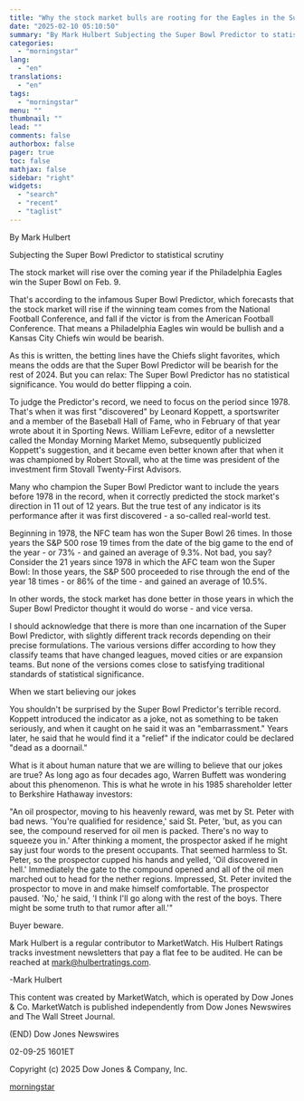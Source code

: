 ```yaml
---
title: "Why the stock market bulls are rooting for the Eagles in the Super Bowl"
date: "2025-02-10 05:10:50"
summary: "By Mark Hulbert Subjecting the Super Bowl Predictor to statistical scrutiny The stock market will rise over the coming year if the Philadelphia Eagles win the Super Bowl on Feb. 9. That's according to the infamous Super Bowl Predictor, which forecasts that the stock market will rise if the winning..."
categories:
  - "morningstar"
lang:
  - "en"
translations:
  - "en"
tags:
  - "morningstar"
menu: ""
thumbnail: ""
lead: ""
comments: false
authorbox: false
pager: true
toc: false
mathjax: false
sidebar: "right"
widgets:
  - "search"
  - "recent"
  - "taglist"
---
```


By Mark Hulbert

Subjecting the Super Bowl Predictor to statistical scrutiny

The stock market will rise over the coming year if the Philadelphia Eagles win the Super Bowl on Feb. 9.

That's according to the infamous Super Bowl Predictor, which forecasts that the stock market will rise if the winning team comes from the National Football Conference, and fall if the victor is from the American Football Conference. That means a Philadelphia Eagles win would be bullish and a Kansas City Chiefs win would be bearish.

As this is written, the betting lines have the Chiefs slight favorites, which means the odds are that the Super Bowl Predictor will be bearish for the rest of 2024. But you can relax: The Super Bowl Predictor has no statistical significance. You would do better flipping a coin.

To judge the Predictor's record, we need to focus on the period since 1978. That's when it was first "discovered" by Leonard Koppett, a sportswriter and a member of the Baseball Hall of Fame, who in February of that year wrote about it in Sporting News. William LeFevre, editor of a newsletter called the Monday Morning Market Memo, subsequently publicized Koppett's suggestion, and it became even better known after that when it was championed by Robert Stovall, who at the time was president of the investment firm Stovall Twenty-First Advisors.

Many who champion the Super Bowl Predictor want to include the years before 1978 in the record, when it correctly predicted the stock market's direction in 11 out of 12 years. But the true test of any indicator is its performance after it was first discovered - a so-called real-world test.

Beginning in 1978, the NFC team has won the Super Bowl 26 times. In those years the S&P 500 rose 19 times from the date of the big game to the end of the year - or 73% - and gained an average of 9.3%. Not bad, you say? Consider the 21 years since 1978 in which the AFC team won the Super Bowl: In those years, the S&P 500 proceeded to rise through the end of the year 18 times - or 86% of the time - and gained an average of 10.5%.

In other words, the stock market has done better in those years in which the Super Bowl Predictor thought it would do worse - and vice versa.

I should acknowledge that there is more than one incarnation of the Super Bowl Predictor, with slightly different track records depending on their precise formulations. The various versions differ according to how they classify teams that have changed leagues, moved cities or are expansion teams. But none of the versions comes close to satisfying traditional standards of statistical significance.

When we start believing our jokes

You shouldn't be surprised by the Super Bowl Predictor's terrible record. Koppett introduced the indicator as a joke, not as something to be taken seriously, and when it caught on he said it was an "embarrassment." Years later, he said that he would find it a "relief" if the indicator could be declared "dead as a doornail."

What is it about human nature that we are willing to believe that our jokes are true? As long ago as four decades ago, Warren Buffett was wondering about this phenomenon. This is what he wrote in his 1985 shareholder letter to Berkshire Hathaway investors:

"An oil prospector, moving to his heavenly reward, was met by St. Peter with bad news. 'You're qualified for residence,' said St. Peter, 'but, as you can see, the compound reserved for oil men is packed. There's no way to squeeze you in.' After thinking a moment, the prospector asked if he might say just four words to the present occupants. That seemed harmless to St. Peter, so the prospector cupped his hands and yelled, 'Oil discovered in hell.' Immediately the gate to the compound opened and all of the oil men marched out to head for the nether regions. Impressed, St. Peter invited the prospector to move in and make himself comfortable. The prospector paused. 'No,' he said, 'I think I'll go along with the rest of the boys. There might be some truth to that rumor after all.'"

Buyer beware.

Mark Hulbert is a regular contributor to MarketWatch. His Hulbert Ratings tracks investment newsletters that pay a flat fee to be audited. He can be reached at mark@hulbertratings.com.

-Mark Hulbert

This content was created by MarketWatch, which is operated by Dow Jones & Co. MarketWatch is published independently from Dow Jones Newswires and The Wall Street Journal.

(END) Dow Jones Newswires

02-09-25 1601ET

Copyright (c) 2025 Dow Jones & Company, Inc.

[morningstar](https://www.morningstar.com/news/marketwatch/20250209175/why-the-stock-market-bulls-are-rooting-for-the-eagles-in-the-super-bowl)
